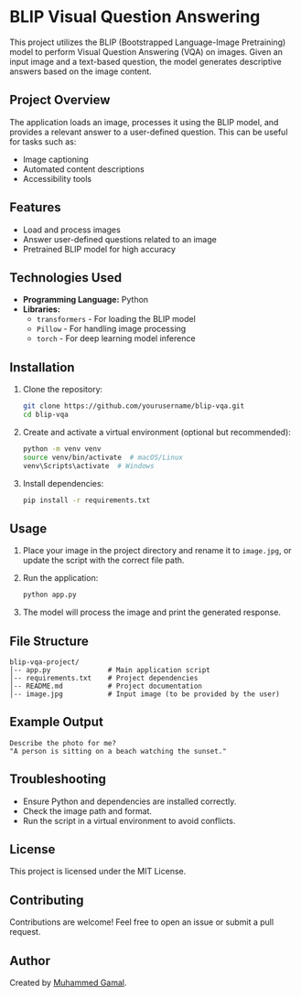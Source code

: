 # BLIP Visual Question Answering

This project utilizes the BLIP (Bootstrapped Language-Image Pretraining) model to perform Visual Question Answering (VQA) on images. Given an input image and a text-based question, the model generates descriptive answers based on the image content.

## Project Overview

The application loads an image, processes it using the BLIP model, and provides a relevant answer to a user-defined question. This can be useful for tasks such as:
- Image captioning
- Automated content descriptions
- Accessibility tools

## Features

- Load and process images
- Answer user-defined questions related to an image
- Pretrained BLIP model for high accuracy

## Technologies Used

- **Programming Language:** Python
- **Libraries:**
  - `transformers` - For loading the BLIP model
  - `Pillow` - For handling image processing
  - `torch` - For deep learning model inference

## Installation

1. Clone the repository:

   ```bash
   git clone https://github.com/yourusername/blip-vqa.git
   cd blip-vqa
   ```

2. Create and activate a virtual environment (optional but recommended):

   ```bash
   python -m venv venv
   source venv/bin/activate  # macOS/Linux
   venv\Scripts\activate  # Windows
   ```

3. Install dependencies:

   ```bash
   pip install -r requirements.txt
   ```

## Usage

1. Place your image in the project directory and rename it to `image.jpg`, or update the script with the correct file path.

2. Run the application:

   ```bash
   python app.py
   ```

3. The model will process the image and print the generated response.

## File Structure

```
blip-vqa-project/
│-- app.py              # Main application script
│-- requirements.txt    # Project dependencies
│-- README.md           # Project documentation
│-- image.jpg           # Input image (to be provided by the user)
```

## Example Output

```
Describe the photo for me?
"A person is sitting on a beach watching the sunset."
```

## Troubleshooting

- Ensure Python and dependencies are installed correctly.
- Check the image path and format.
- Run the script in a virtual environment to avoid conflicts.

## License

This project is licensed under the MIT License.

## Contributing

Contributions are welcome! Feel free to open an issue or submit a pull request.

## Author

Created by [Muhammed Gamal](https://github.com/Jimmy70707).
